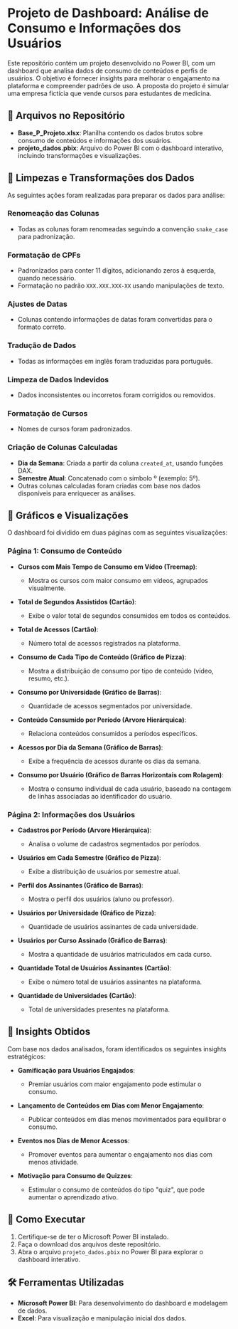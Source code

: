 # Projeto de Dashboard: Análise de Consumo e Informações dos Usuários

Este repositório contém um projeto desenvolvido no Power BI, com um dashboard que analisa dados de consumo de conteúdos e perfis de usuários. O objetivo é fornecer insights para melhorar o engajamento na plataforma e compreender padrões de uso. A proposta do projeto é simular uma empresa fictícia que vende cursos para estudantes de medicina.

## 📂 Arquivos no Repositório

- **Base_P_Projeto.xlsx**: Planilha contendo os dados brutos sobre consumo de conteúdos e informações dos usuários.
- **projeto_dados.pbix**: Arquivo do Power BI com o dashboard interativo, incluindo transformações e visualizações.

## 🪯 Limpezas e Transformações dos Dados

As seguintes ações foram realizadas para preparar os dados para análise:

### Renomeação das Colunas

- Todas as colunas foram renomeadas seguindo a convenção `snake_case` para padronização.

### Formatação de CPFs

- Padronizados para conter 11 dígitos, adicionando zeros à esquerda, quando necessário.
- Formatação no padrão `XXX.XXX.XXX-XX` usando manipulações de texto.

### Ajustes de Datas

- Colunas contendo informações de datas foram convertidas para o formato correto.

### Tradução de Dados

- Todas as informações em inglês foram traduzidas para português.

### Limpeza de Dados Indevidos

- Dados inconsistentes ou incorretos foram corrigidos ou removidos.

### Formatação de Cursos

- Nomes de cursos foram padronizados.

### Criação de Colunas Calculadas

- **Dia da Semana**: Criada a partir da coluna `created_at`, usando funções DAX.
- **Semestre Atual**: Concatenado com o símbolo º (exemplo: 5º).
- Outras colunas calculadas foram criadas com base nos dados disponíveis para enriquecer as análises.

## 🔁 Gráficos e Visualizações

O dashboard foi dividido em duas páginas com as seguintes visualizações:

### Página 1: Consumo de Conteúdo

- **Cursos com Mais Tempo de Consumo em Vídeo (Treemap)**:
  - Mostra os cursos com maior consumo em vídeos, agrupados visualmente.

- **Total de Segundos Assistidos (Cartão)**:
  - Exibe o valor total de segundos consumidos em todos os conteúdos.

- **Total de Acessos (Cartão)**:
  - Número total de acessos registrados na plataforma.

- **Consumo de Cada Tipo de Conteúdo (Gráfico de Pizza)**:
  - Mostra a distribuição de consumo por tipo de conteúdo (vídeo, resumo, etc.).

- **Consumo por Universidade (Gráfico de Barras)**:
  - Quantidade de acessos segmentados por universidade.

- **Conteúdo Consumido por Período (Arvore Hierárquica)**:
  - Relaciona conteúdos consumidos a períodos específicos.

- **Acessos por Dia da Semana (Gráfico de Barras)**:
  - Exibe a frequência de acessos durante os dias da semana.

- **Consumo por Usuário (Gráfico de Barras Horizontais com Rolagem)**:
  - Mostra o consumo individual de cada usuário, baseado na contagem de linhas associadas ao identificador do usuário.

### Página 2: Informações dos Usuários

- **Cadastros por Período (Arvore Hierárquica)**:
  - Analisa o volume de cadastros segmentados por períodos.

- **Usuários em Cada Semestre (Gráfico de Pizza)**:
  - Exibe a distribuição de usuários por semestre atual.

- **Perfil dos Assinantes (Gráfico de Barras)**:
  - Mostra o perfil dos usuários (aluno ou professor).

- **Usuários por Universidade (Gráfico de Pizza)**:
  - Quantidade de usuários assinantes de cada universidade.

- **Usuários por Curso Assinado (Gráfico de Barras)**:
  - Mostra a quantidade de usuários matriculados em cada curso.

- **Quantidade Total de Usuários Assinantes (Cartão)**:
  - Exibe o número total de usuários assinantes na plataforma.

- **Quantidade de Universidades (Cartão)**:
  - Total de universidades presentes na plataforma.

## 📌 Insights Obtidos

Com base nos dados analisados, foram identificados os seguintes insights estratégicos:

- **Gamificação para Usuários Engajados**:
  - Premiar usuários com maior engajamento pode estimular o consumo.

- **Lançamento de Conteúdos em Dias com Menor Engajamento**:
  - Publicar conteúdos em dias menos movimentados para equilibrar o consumo.

- **Eventos nos Dias de Menor Acessos**:
  - Promover eventos para aumentar o engajamento nos dias com menos atividade.

- **Motivação para Consumo de Quizzes**:
  - Estimular o consumo de conteúdos do tipo "quiz", que pode aumentar o aprendizado ativo.

## 🚀 Como Executar

1. Certifique-se de ter o Microsoft Power BI instalado.
2. Faça o download dos arquivos deste repositório.
3. Abra o arquivo `projeto_dados.pbix` no Power BI para explorar o dashboard interativo.

## 🛠️ Ferramentas Utilizadas

- **Microsoft Power BI**: Para desenvolvimento do dashboard e modelagem de dados.
- **Excel**: Para visualização e manipulação inicial dos dados.
